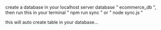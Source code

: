 create a database in your localhost server database 
" ecommerce_db ", 
then run this in your terminal 
" npm run sync " or " node sync.js "

this will auto create table in your database...
